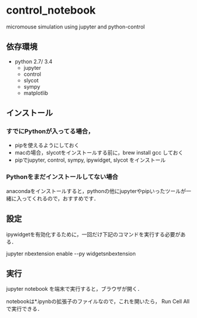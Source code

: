 # control_notebook
micromouse simulation using jupyter and python-control

## 依存環境
* python 2.7/ 3.4
    * jupyter
    * control
    * slycot
    * sympy
    * matplotlib
    

## インストール
### すでにPythonが入ってる場合，
* pipを使えるようにしておく
* macの場合，slycotをインストールする前に，brew install gcc しておく
* pipでjupyter, control, sympy, ipywidget, slycot をインストール

### Pythonをまだインストールしてない場合

anacondaをインストールすると，pythonの他にjupyterやpipいったツールが一緒に入ってくれるので，おすすめです．


## 設定
ipywidgetを有効化するために，一回だけ下記のコマンドを実行する必要がある．

jupyter nbextension enable --py widgetsnbextension

## 実行
jupyter notebook を端末で実行すると，ブラウザが開く．

notebookは*.ipynbの拡張子のファイルなので，これを開いたら，
Run Cell All で実行できる．
